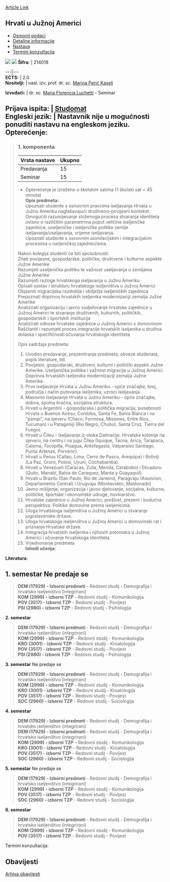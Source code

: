 [Article Link](https://www.fhs.hr/predmet/huja)

## Hrvati u Južnoj Americi
  * [Osnovni podaci](https://www.fhs.hr/predmet/huja#v1id-904821_289239_1_0 "Osnovni podaci")
  * [Detaljne informacije](https://www.fhs.hr/predmet/huja#v1id-904821_289239_1_1 "Detaljne informacije")
  * [Nastava](https://www.fhs.hr/predmet/huja#v1id-904821_289239_1_2 "Nastava")
  * [Termini konzultacija](https://www.fhs.hr/predmet/huja#v1id-904821_289239_1_3 "Termini konzultacija")


[![](https://www.fhs.hr/img/flags/gif/hr.gif)](https://www.fhs.hr/predmet/huja) [![](https://www.fhs.hr/img/flags/gif/gb.gif)](https://www.fhs.hr/en/course/cisa)
**Šifra:** |  214018  
  
---|---  
**ECTS:** |  2.0   
**Nositelji:** |  nasl. izv. prof. dr. sc. [Marina Perić Kaselj](https://www.fhs.hr/djelatnik/marina.peric_kaselj)   
  
**Izvođači:** |  dr. sc. [Maria Florencia Luchetti](https://www.fhs.hr/djelatnik/maria_florencia.luchetti) - Seminar  
  
**Prijava ispita:** |  [Studomat](http://www.isvu.hr/studomat)  
**Engleski jezik:** |  Nastavnik nije u mogućnosti ponuditi nastavu na engleskom jeziku.   
**Opterećenje:**  
---  
> ### 1. komponenta
> | Vrsta nastave | Ukupno  
> ---|---  
> Predavanja | 15  
> Seminar | 15  
> * Opterećenje je izraženo u školskim satima (1 školski sat = 45 minuta)   
**Opis predmeta:**  
> Upoznati studente s osnovnim pravcima iseljavanja Hrvata u Južnu Ameriku naglašavajući društveno-povijesni kontekst.  
>  Omogućiti razumijevanje složenoga procesa stvaranja identiteta ovisno o različitim parametrima poput veličine iseljeničke zajednice, useljeničke i iseljeničke politike zemlje iseljavanja/useljavanja, vrijeme iseljavanja.   
>  Upoznati studente s osnovnim asimilacijskim i integracijskim procesima u iseljeničkoj zajednici/ama.  
>    
>  Nakon kolegija studenti će biti sposobnosti:   
>  Znati povijesne, gospodarske, političke, društvene i kulturne aspekte Južne Amerike   
>  Razumjeti useljenička politiku te važnost useljavanja u zemljama Južne Amerike   
>  Razumjeti razloge hrvatskoga iseljavanja u Južnu Ameriku   
>  Opisati sastav i strukturu hrvatskoga iseljeništva u Južnoj Americi   
>  Objasniti migracijska razdoblja i obilježja iseljeničkih zajednica  
>  Prepoznati doprinos hrvatskih iseljenika modernizaciji zemalja Južne Amerike   
>  Analizirati organizaciju i javno sudjelovanje hrvatske zajednice u Južnoj Americi te stvaranje društvenih, kulturnih, političkih, gospodarskih i športskih institucija   
>  Analizirati odnose hrvatske zajednice u Južnoj Americi s domovinom  
>  Raščlaniti i razumjeti proces integracije hrvatskih iseljenika u društva dolaska i specifičnosti očuvanja hrvatskoga identiteta  
>    
>  Opis sadržaja predmeta:  
>  1. Uvodno predavanje, prezentiranje predmeta, obveze studenata, popis literature, itd.  
>  2. Povijesni, gospodarski, društveni, kulturni i politički aspekti Južne Amerike. Useljenička politika i važnost migracije u Južnoj Americi. Doprinos hrvatskih iseljenika modernizaciji zemalja Južne Amerike.  
>  3. Prvo iseljavanje Hrvata u Južnu Ameriku - opće značajke, broj, područja i način putovanja iseljenika, uzroci iseljavanja.  
>  4. Masovno iseljavanje Hrvata u Južnu Ameriku - opće značajke, dobna, spolna bračna, socijalna struktura.  
>  5. Hrvati u Argentini - gospodarska i politička migracija; posebnosti Hrvata u Buenos Airesu, Cordoba, Santa Fe, Bahia Blanca i na "pampi", na sjeveru (Chaco, Formosa, Misiones, Entre Rios, Tucuman) i u Patagoniji (Rio Negro, Chubut, Santa Cruz, Tierra del Fuego).  
>  6. Hrvati u Čileu - Iseljavanje iz otoka Dalmacije. Hrvatske kolonije na sjeveru, na centru i na jugu Čilea (Iquique, Tacna, Arica, Tarapaca, Calama, Tocopilla, Pisagua, Antofagasta, Valparaiso Santiago, Punta Artenas, Porvenir).  
>  7. Hrvati u Peruu (Callao, Lima, Cerro de Pasco, Arequipa) i Boliviji (La Paz, Oruro, Potosi, Uyuni, Cochabamba).  
>  8. Hrvati u Venezueli (Caracas, Zulia, Merida, Carabobo) i Ekvadoru (Quito, Manabi, Bahia de Caraquez, Manta y Guayaquil).  
>  9. Hrvati u Brazilu (Sao Paulo, Rio de Janeiro), Paragvaju (Asuncion, Departamento Central) i Urugvaju (Montevideo, Maldonado)  
>  10. Javno mišljenje, organizacija i javno djelovanje, socijalne, kulturne, političke, športske i ekonomske udruge, novinarstvo.  
>  11. Hrvatske zajednice u Južnoj Americi: prošlost, prezent i budućna perspektiva. Politike domovine prema iseljenicima  
>  12. Uloga hrvatskoga iseljeništva u Južnoj Americi u stvaranje jugoslavenske države.  
>  13. Uloga hrvatskoga iseljeništva u Južnoj Americi u domovinski rat i priznanje Hrvatske države.   
>  14. Integracija hrvatskih iseljenika i njihovih potomaka u Južnoj Americi i očuvanje hrvatskoga identiteta.  
>  15. Vrjednovanje predmeta  
**Ishodi učenja:**  

  
**Literatura:**  

  
**1. semestar** Ne predaje se  
---  
> **DEM (17929) - Izborni predmeti** - Redovni studij - Demografija i hrvatsko iseljeništvo (integrirani)  
>  **KOM (2999) - izborni TZP** - Redovni studij - Komunikologija  
>  **POV (3517) - izborni TZP** - Redovni studij - Povijest  
>  **PSI (2980) - izborni TZP** - Redovni studij - Psihologija  
>   
  
**2. semestar**  
> **DEM (17929) - Izborni predmeti** - Redovni studij - Demografija i hrvatsko iseljeništvo (integrirani)  
>  **KOM (2999) - izborni TZP** - Redovni studij - Komunikologija  
>  **KRO (3001) - izborni TZP** - Redovni studij - Kroatologija  
>  **POV (3517) - izborni TZP** - Redovni studij - Povijest  
>  **PSI (2980) - izborni TZP** - Redovni studij - Psihologija  
>   
  
**3. semestar** Ne predaje se  
> **DEM (17929) - Izborni predmeti** - Redovni studij - Demografija i hrvatsko iseljeništvo (integrirani)  
>  **KOM (2999) - izborni TZP** - Redovni studij - Komunikologija  
>  **KRO (3001) - izborni TZP** - Redovni studij - Kroatologija  
>  **POV (3517) - izborni TZP** - Redovni studij - Povijest  
>  **SOC (2960) - izborni TZP** - Redovni studij - Sociologija  
>   
  
**4. semestar**  
> **DEM (17929) - Izborni predmeti** - Redovni studij - Demografija i hrvatsko iseljeništvo (integrirani)  
>  **DEM (17929) - Izborni predmeti** - Redovni studij - Demografija i hrvatsko iseljeništvo (integrirani)  
>  **KOM (2999) - izborni TZP** - Redovni studij - Komunikologija  
>  **KRO (3001) - izborni TZP** - Redovni studij - Kroatologija  
>  **POV (3517) - izborni TZP** - Redovni studij - Povijest  
>  **SOC (2960) - izborni TZP** - Redovni studij - Sociologija  
>   
  
**5. semestar** Ne predaje se  
> **DEM (17929) - Izborni predmeti** - Redovni studij - Demografija i hrvatsko iseljeništvo (integrirani)  
>  **KOM (2999) - izborni TZP** - Redovni studij - Komunikologija  
>  **POV (3517) - izborni TZP** - Redovni studij - Povijest  
>  **SOC (2960) - izborni TZP** - Redovni studij - Sociologija  
>   
  
**6. semestar**  
> **DEM (17929) - Izborni predmeti** - Redovni studij - Demografija i hrvatsko iseljeništvo (integrirani)  
>  **KOM (2999) - izborni TZP** - Redovni studij - Komunikologija  
>  **POV (3517) - izborni TZP** - Redovni studij - Povijest  
>   
Termini konzultacija: 


## Obavijesti
[Arhiva obavijesti](https://www.fhs.hr/predmet/huja?@=21cfl#news_120019 "Arhiva obavijesti")
